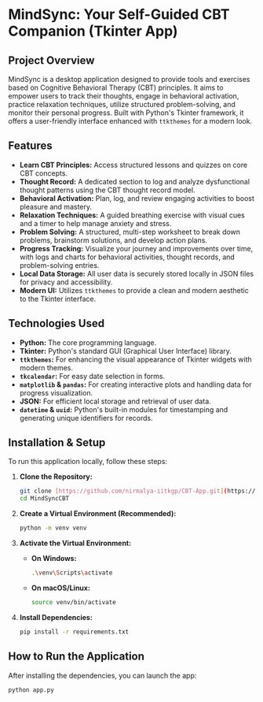 # MindSync: Your Self-Guided CBT Companion (Tkinter App)

## Project Overview

MindSync is a desktop application designed to provide tools and exercises based on Cognitive Behavioral Therapy (CBT) principles. It aims to empower users to track their thoughts, engage in behavioral activation, practice relaxation techniques, utilize structured problem-solving, and monitor their personal progress. Built with Python's Tkinter framework, it offers a user-friendly interface enhanced with `ttkthemes` for a modern look.

## Features

* **Learn CBT Principles:** Access structured lessons and quizzes on core CBT concepts.
* **Thought Record:** A dedicated section to log and analyze dysfunctional thought patterns using the CBT thought record model.
* **Behavioral Activation:** Plan, log, and review engaging activities to boost pleasure and mastery.
* **Relaxation Techniques:** A guided breathing exercise with visual cues and a timer to help manage anxiety and stress.
* **Problem Solving:** A structured, multi-step worksheet to break down problems, brainstorm solutions, and develop action plans.
* **Progress Tracking:** Visualize your journey and improvements over time, with logs and charts for behavioral activities, thought records, and problem-solving entries.
* **Local Data Storage:** All user data is securely stored locally in JSON files for privacy and accessibility.
* **Modern UI:** Utilizes `ttkthemes` to provide a clean and modern aesthetic to the Tkinter interface.

## Technologies Used

* **Python:** The core programming language.
* **Tkinter:** Python's standard GUI (Graphical User Interface) library.
* **`ttkthemes`:** For enhancing the visual appearance of Tkinter widgets with modern themes.
* **`tkcalendar`:** For easy date selection in forms.
* **`matplotlib` & `pandas`:** For creating interactive plots and handling data for progress visualization.
* **JSON:** For efficient local storage and retrieval of user data.
* **`datetime` & `uuid`:** Python's built-in modules for timestamping and generating unique identifiers for records.

## Installation & Setup

To run this application locally, follow these steps:

1.  **Clone the Repository:**
    ```bash
    git clone [https://github.com/nirmalya-iitkgp/CBT-App.git](https://github.com/nirmalya-iitkgp/CBT-App.git)
    cd MindSyncCBT
    ```
    

2.  **Create a Virtual Environment (Recommended):**
    ```bash
    python -m venv venv
    ```

3.  **Activate the Virtual Environment:**
    * **On Windows:**
        ```bash
        .\venv\Scripts\activate
        ```
    * **On macOS/Linux:**
        ```bash
        source venv/bin/activate
        ```

4.  **Install Dependencies:**
    ```bash
    pip install -r requirements.txt
    ```

## How to Run the Application

After installing the dependencies, you can launch the app:

```bash
python app.py
